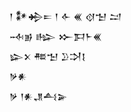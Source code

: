 <div class='block'>
<div class='line'>𒁹 𒀯𒄈𒋰 𒁹 𒅆 𒌍 𒋼𒈠 𒁺</div>
<div class='line'>𒁄𒂊 𒈗 𒁍𒁕𒈨𒌍</div>
<div class='line'>𒇽𒉽 𒍣𒈠 𒊒𒋫𒋙</div>
<div class='line'>𒃻𒀭</div>
<div class='line'>𒃻 𒁹𒀭𒂗𒋀𒅕</div>
</div>